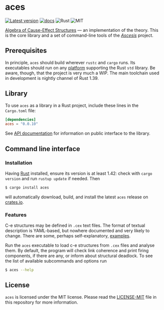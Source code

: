 aces
====
[![Latest version](https://img.shields.io/crates/v/aces.svg)](https://crates.io/crates/aces)
[![docs](https://docs.rs/aces/badge.svg)](https://docs.rs/aces)
![Rust](https://img.shields.io/badge/rust-nightly-brightgreen.svg)
![MIT](https://img.shields.io/badge/license-MIT-blue.svg)

[Algebra of Cause-Effect
Structures](https://link.springer.com/book/10.1007/978-3-030-20461-7)
&mdash; an implementation of the theory.  This is the core library and
a set of command-line tools of the
[_Ascesis_](https://github.com/k7f/ascesis) project.

## Prerequisites

In principle, `aces` should build wherever `rustc` and `cargo` runs.
Its executables should run on any
[platform](https://forge.rust-lang.org/platform-support.html)
supporting the Rust `std` library.  Be aware, though, that the project
is very much a WIP.  The main toolchain used in development is nightly
channel of Rust 1.39.

## Library

To use `aces` as a library in a Rust project, include these lines in
the `Cargo.toml` file:

```toml
[dependencies]
aces = "0.0.10"
```

See [API documentation](https://docs.rs/aces) for information on
public interface to the library.

## Command line interface

### Installation

Having [Rust](https://www.rust-lang.org/downloads.html) installed,
ensure its version is at least 1.42: check with `cargo version` and
run `rustup update` if needed.  Then

```bash
$ cargo install aces
```

will automatically download, build, and install the latest `aces`
release on [crates.io](https://crates.io/crates/aces).

### Features

C-e structures may be defined in `.cex` text files.  The format of
textual description is YAML-based, but nowhere documented and very
likely to change.  There are some, perhaps self-explanatory,
[examples](data/).

Run the `aces` executable to load c-e structures from `.cex` files and
analyse them.  By default, the program will check link coherence and
print firing components, if there are any, or inform about structural
deadlock.  To see the list of available subcommands and options run

```bash
$ aces --help
```

## License

`aces` is licensed under the MIT license.  Please read the
[LICENSE-MIT](LICENSE-MIT) file in this repository for more
information.
